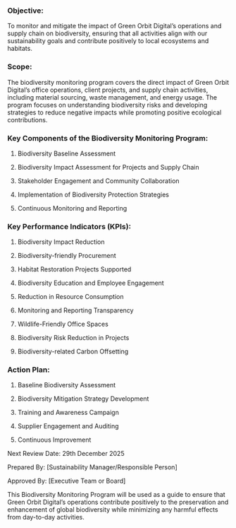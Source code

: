 <!-- Unsupported block type: divider -->

### Objective:

To monitor and mitigate the impact of Green Orbit Digital’s operations and supply chain on biodiversity, ensuring that all activities align with our sustainability goals and contribute positively to local ecosystems and habitats.

### Scope:

The biodiversity monitoring program covers the direct impact of Green Orbit Digital’s office operations, client projects, and supply chain activities, including material sourcing, waste management, and energy usage. The program focuses on understanding biodiversity risks and developing strategies to reduce negative impacts while promoting positive ecological contributions.

### Key Components of the Biodiversity Monitoring Program:

1. Biodiversity Baseline Assessment

1. Biodiversity Impact Assessment for Projects and Supply Chain

1. Stakeholder Engagement and Community Collaboration

1. Implementation of Biodiversity Protection Strategies

1. Continuous Monitoring and Reporting

<!-- Unsupported block type: divider -->

### Key Performance Indicators (KPIs):

1. Biodiversity Impact Reduction

1. Biodiversity-friendly Procurement

1. Habitat Restoration Projects Supported

1. Biodiversity Education and Employee Engagement

1. Reduction in Resource Consumption

1. Monitoring and Reporting Transparency

1. Wildlife-Friendly Office Spaces

1. Biodiversity Risk Reduction in Projects

1. Biodiversity-related Carbon Offsetting

<!-- Unsupported block type: divider -->

### Action Plan:

1. Baseline Biodiversity Assessment

1. Biodiversity Mitigation Strategy Development

1. Training and Awareness Campaign

1. Supplier Engagement and Auditing

1. Continuous Improvement

<!-- Unsupported block type: divider -->

Next Review Date: 29th December 2025

Prepared By: [Sustainability Manager/Responsible Person]

Approved By: [Executive Team or Board]

<!-- Unsupported block type: divider -->

This Biodiversity Monitoring Program will be used as a guide to ensure that Green Orbit Digital’s operations contribute positively to the preservation and enhancement of global biodiversity while minimizing any harmful effects from day-to-day activities.